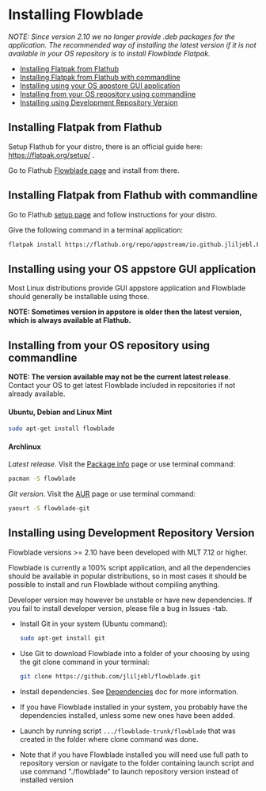 # Installing Flowblade

*NOTE: Since version 2.10 we no longer provide .deb packages for the application. The recommended way of installing the latest version if it is not available in your OS repository is to install Flowblade Flatpak.*

  * [Installing Flatpak from Flathub](./INSTALLING.md#installing-flatpak-from-flathub)
  * [Installing Flatpak from Flathub with commandline](./INSTALLING.md#installing-flatpak-from-flathub-with-commandline)
  * [Installing using your OS appstore GUI application](./INSTALLING.md#installing-using-your-os-appstore-gui-application)
  * [Installing from your OS repository using commandline](./INSTALLING.md#installing-from-your-os-repository-using-commandline)
  * [Installing using Development Repository Version](./INSTALLING.md#installing-using-development-repository-version)
    
## Installing Flatpak from Flathub


Setup Flathub for your distro, there is an official guide here: https://flatpak.org/setup/ .

Go to Flathub <a href="https://flathub.org/apps/io.github.jliljebl.Flowblade">Flowblade page</a> and install from there. 

##  Installing Flatpak from Flathub with commandline

Go to Flathub <a href="https://flathub.org/setup">setup page</a> and follow instructions for your distro.

Give the following command in a terminal application:

```bash
flatpak install https://flathub.org/repo/appstream/io.github.jliljebl.Flowblade.flatpakref
```

## Installing using your OS appstore GUI application

Most Linux distributions provide GUI appstore application and Flowblade should generally be installable using those.

**NOTE: Sometimes version in appstore is older then the latest version, which is always available at Flathub.**

## Installing from your OS repository using commandline

**NOTE: The version available may not be the current latest release**. Contact your OS to get latest Flowblade included in repositories if not already available.
    
#### Ubuntu, Debian and Linux Mint

```bash
sudo apt-get install flowblade
```

#### Archlinux

_Latest release_. Visit the <a href="https://archlinux.org/packages/extra/any/flowblade/">Package info</a> page or use terminal command:

```bash
pacman -S flowblade
```

_Git version_. Visit the <a href="https://aur.archlinux.org/packages/flowblade-git/">AUR</a> page or use terminal command:

```bash
yaourt -S flowblade-git
```

## Installing using Development Repository Version

Flowblade versions >= 2.10 have been developed with MLT 7.12 or higher.

Flowblade is currently a 100% script application, and all the dependencies should be available in popular distributions, so in most cases it should be possible to install and run Flowblade without compiling anything.

Developer version may however be unstable or have new dependencies. If you fail to install developer version, please file a bug in Issues -tab.

* Install Git in your system (Ubuntu command):
  
  ```bash
  sudo apt-get install git
  ```
* Use Git to download Flowblade into a folder of your choosing by using the git clone command in your terminal:
  
  ```bash
  git clone https://github.com/jliljebl/flowblade.git
  ```
* Install dependencies. See   [Dependencies](DEPENDENCIES.md) doc for more information.
* If you have Flowblade installed in your system, you probably have the dependencies installed, unless some new ones have been added.
* Launch by running script ``.../flowblade-trunk/flowblade`` that was created in the folder where clone command was done.
* Note that if you have Flowblade installed you will need use full path to repository version or navigate to the folder containing launch script and use command "./flowblade" to launch repository version instead of installed version
